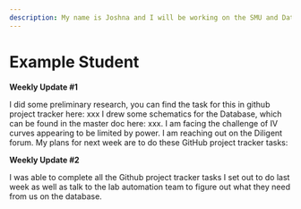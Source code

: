 ```yaml
---
description: My name is Joshna and I will be working on the SMU and Database this semester
---
```


# Example Student

**Weekly Update #1**

I did some preliminary research, you can find the task for this in github project tracker here: xxx I drew some schematics for the Database, which can be found in the master doc here: xxx. I am facing the challenge of IV curves appearing to be limited by power. I am reaching out on the Diligent forum. My plans for next week are to do these GitHub project tracker tasks:&#x20;



**Weekly Update #2**&#x20;

I was able to complete all the Github project tracker tasks I set out to do last week as well as talk to the lab automation team to figure out what they need from us on the database.&#x20;
